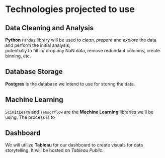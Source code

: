 # Technologies projected to use
## Data Cleaning and Analysis
**Python** `Pandas` library will be used to *clean*, *prepare* and *explore* the data and perform the initial analysis;<br>
potentially to fill in/ drop any NaN data, remove redundant columns, create binning, etc.

## Database Storage
**Postgres** is the database we intend to use for storing the data.

## Machine Learning
`SciKitLearn` and `Tensorflow` are the **Mechine Learning** libraries we'll be using. 
The process is to 

## Dashboard
We will utilize **Tableau** for our dashboard to create visuals for data storytelling. 
It will be hosted on *Tableau Public*. 
